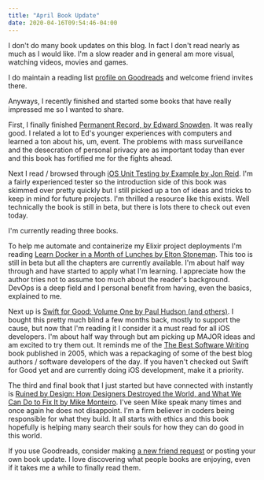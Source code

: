 ```yaml
---
title: "April Book Update"
date: 2020-04-16T09:54:46-04:00
---
```


I don't do many book updates on this blog. In fact I don't read nearly as much as I would like. I'm a slow reader and in general am more visual, watching videos, movies and games.

I do maintain a reading list [profile on Goodreads](https://www.goodreads.com/user/show/30324035-mike-zornek) and welcome friend invites there. 

Anyways, I recently finished and started some books that have really impressed me so I wanted to share.

First, I finally finished [Permanent Record, by Edward Snowden](https://www.indiebound.org/book/9781250237231). It was really good. I related a lot to Ed's younger experiences with computers and learned a ton about his, um,  event. The problems with mass surveillance and the desecration of personal privacy are as important today than ever and this book has fortified me for the fights ahead.

Next I read / browsed through [iOS Unit Testing by Example
by Jon Reid](https://pragprog.com/book/jrlegios/ios-unit-testing-by-example). I'm a fairly experienced tester so the introduction side of this book was skimmed over pretty quickly but I still picked up a ton of ideas and tricks to keep in mind for future projects. I'm thrilled a resource like this exists. Well technically the book is still in beta, but there is lots there to check out even today.

I'm currently reading three books.

To help me automate and containerize my Elixir project deployments I'm reading [Learn Docker in a Month of Lunches by Elton Stoneman](https://www.manning.com/books/learn-docker-in-a-month-of-lunches). This too is still in beta but all the chapters are currently available. I'm about half way through and have started to apply what I'm learning. I appreciate how the author tries not to assume too much about the reader's background. DevOps is a deep field and I personal benefit from having, even the basics, explained to me.

Next up is [Swift for Good: Volume One by Paul Hudson (and others)](https://www.swiftforgood.com/). I bought this pretty much blind a few months back, mostly to support the cause, but now that I'm reading it I consider it a must read for all iOS developers. I'm about half way through but am picking up MAJOR ideas and am excited to try them out. It reminds me of the [The Best Software Writing](https://www.indiebound.org/book/9781590595008) book published in 2005, which was a repackaging of some of the best blog authors / software developers of the day. If you haven't checked out Swift for Good yet and are currently doing iOS development, make it a priority.

The third and final book that I just started but have connected with instantly is [Ruined by Design: How Designers Destroyed the World, and What We Can Do to Fix It by Mike Monteiro](https://www.indiebound.org/book/9781090532084). I've seen Mike speak many times and once again he does not disappoint. I'm a firm believer in coders being responsible for what they build. It all starts with ethics and this book hopefully is helping many search their souls for how they can do good in this world.

If you use Goodreads, consider making [a new friend request](https://www.goodreads.com/user/show/30324035-mike-zornek) or posting your own book update. I love discovering what people books are enjoying, even if it takes me a while to finally read them.
